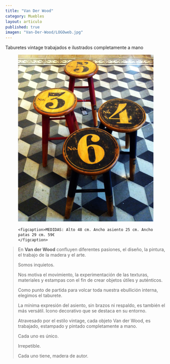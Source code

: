 ```yaml
---
title: "Van Der Wood"
category: Muebles
layout: articulo
published: true
imagen: "Van-Der-Wood/LOGOweb.jpg"
---
```


Taburetes vintage trabajados e ilustrados completamente a mano
<figure>
	<a href="/images/Van-Der-Wood/Web2.jpg"><img src="/images/Van-Der-Wood/Web2.jpg" alt="image"></a>

	<figcaption>MEDIDAS: Alto 48 cm. Ancho asiento 25 cm. Ancho patas 29 cm. 59€	
    </figcaption>
</figure>



>En **Van der Wood** confluyen diferentes pasiones, el diseño, la pintura, el trabajo de la madera y el arte.
>
>Somos inquietos.
>
>Nos motiva el movimiento, la experimentación de las texturas, materiales y estampas con el fin de crear objetos útiles y auténticos.
>
>Como punto de partida para volcar toda nuestra ebullición interna, elegimos el taburete.
>
>La mínima expresión del asiento, sin brazos ni respaldo, es también el más versátil. Icono decorativo que se destaca en su entorno.
>
>Atravesado por el estilo vintage, cada objeto Van der Wood, es trabajado, estampado y pintado completamente a mano. 
> 
>Cada uno es único.
>
>Irrepetible.
>
>Cada uno tiene, madera de autor.

